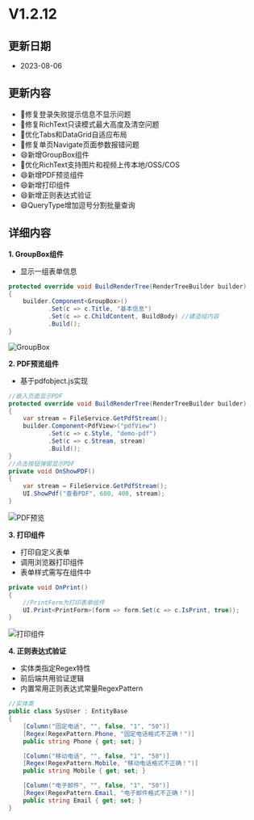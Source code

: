 # V1.2.12

## 更新日期

- 2023-08-06

## 更新内容

- 🐛修复登录失败提示信息不显示问题
- 🐛修复RichText只读模式最大高度及清空问题
- 🔨优化Tabs和DataGrid自适应布局
- 🐛修复单页Navigate页面参数报错问题
- 😄新增GroupBox组件
- 🔨优化RichText支持图片和视频上传本地/OSS/COS
- 😄新增PDF预览组件
- 😄新增打印组件
- 😄新增正则表达式验证
- 😄QueryType增加逗号分割批量查询

## 详细内容

**1. GroupBox组件**

- 显示一组表单信息

```csharp
protected override void BuildRenderTree(RenderTreeBuilder builder)
{
    builder.Component<GroupBox>()
           .Set(c => c.Title, "基本信息")
           .Set(c => c.ChildContent, BuildBody) //建造组内容
           .Build();
}
```

![GroupBox](https://foruda.gitee.com/images/1691289557278508574/75e2e7cd_14334.png "屏幕截图")

**2. PDF预览组件**

- 基于pdfobject.js实现

```csharp
//嵌入页面显示PDF
protected override void BuildRenderTree(RenderTreeBuilder builder)
{
    var stream = FileService.GetPdfStream();
    builder.Component<PdfView>("pdfView")
           .Set(c => c.Style, "demo-pdf")
           .Set(c => c.Stream, stream)
           .Build();
}
//点击按钮弹窗显示PDF
private void OnShowPDF()
{
    var stream = FileService.GetPdfStream();
    UI.ShowPdf("查看PDF", 600, 400, stream);
}
```

![PDF预览](https://foruda.gitee.com/images/1691289652682606486/9997bcb3_14334.png "屏幕截图")

**3. 打印组件**

- 打印自定义表单
- 调用浏览器打印组件
- 表单样式需写在组件中

```csharp
private void OnPrint()
{
    //PrintForm为打印表单组件
    UI.Print<PrintForm>(form => form.Set(c => c.IsPrint, true));
}
```

![打印组件](https://foruda.gitee.com/images/1691289782276438288/98de6f57_14334.png "屏幕截图")

**4. 正则表达式验证**

- 实体类指定Regex特性
- 前后端共用验证逻辑
- 内置常用正则表达式常量RegexPattern

```csharp
//实体类
public class SysUser : EntityBase
{
    [Column("固定电话", "", false, "1", "50")]
    [Regex(RegexPattern.Phone, "固定电话格式不正确！")]
    public string Phone { get; set; }

    [Column("移动电话", "", false, "1", "50")]
    [Regex(RegexPattern.Mobile, "移动电话格式不正确！")]
    public string Mobile { get; set; }

    [Column("电子邮件", "", false, "1", "50")]
    [Regex(RegexPattern.Email, "电子邮件格式不正确！")]
    public string Email { get; set; }
}
```
